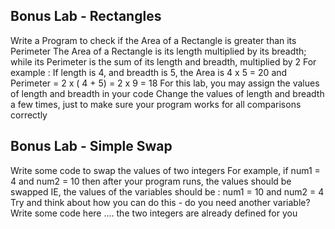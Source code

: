 

## Bonus Lab - Rectangles

Write a Program to check if the Area of a Rectangle is greater than its
Perimeter
The Area of a Rectangle is its length multiplied by its breadth; 
while its Perimeter is the sum of its length and breadth, multiplied by 2
For example : 
If length is 4, and breadth is 5, the Area is 4 x 5 = 20
and Perimeter  = 2 x ( 4 + 5) = 2 x 9 = 18
For this lab, you may assign the values of length and breadth in your code
Change the values of length and breadth a few times, just to make sure your program works for all comparisons correctly

## Bonus Lab - Simple Swap

Write some code to swap the values of two integers
For example, if num1 = 4 and num2 = 10
then after your program runs, the values should be swapped
IE, the values of the variables should be : num1 = 10 and num2 = 4
Try and think about how you can do this - do you need another variable? 
Write some code here .... the two integers are already defined for you
